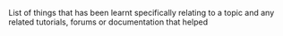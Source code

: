 List of things that has been learnt specifically relating to a topic and any related tutorials, forums or documentation that helped
